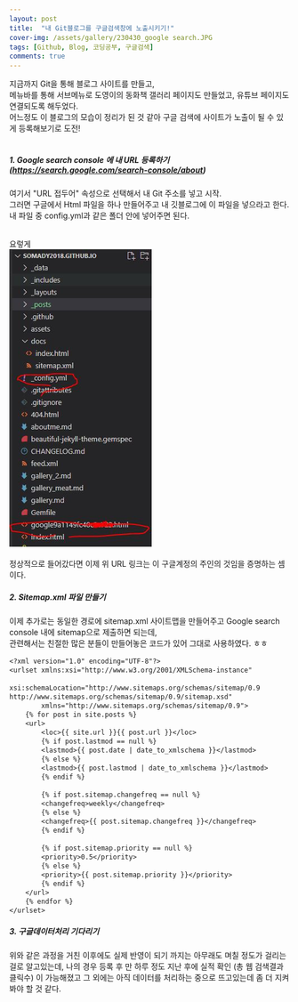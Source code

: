 ```yaml
---
layout: post
title:  "내 Git블로그를 구글검색창에 노출시키기!"
cover-img: /assets/gallery/230430_google search.JPG
tags: [Github, Blog, 코딩공부, 구글검색]
comments: true
---
```


지금까지 Git을 통해 블로그 사이트를 만들고,<br>
메뉴바를 통해 서브메뉴로 도영이의 동화책 갤러리 페이지도 만들었고, 유튜브 페이지도  연결되도록 해두었다. <br>
어느정도 이 블로그의 모습이 정리가 된 것 같아 구글 검색에 사이트가 노출이 될 수 있게 등록해보기로 도전! <br>
<br>
##### 1.  Google search console 에 내 URL 등록하기(https://search.google.com/search-console/about)<br>

여기서 "URL 접두어" 속성으로 선택해서 내 Git 주소를 넣고 시작. <br>
그러면 구글에서 Html 파일을 하나 만들어주고 내 깃블로그에 이 파일을 넣으라고 한다. <br>
내 파일 중 config.yml과 같은 폴더 안에 넣어주면 된다.  <br>
<br>

요렇게<br>
![캡쳐1](/assets/gallery/230430_googlescreenshot_1.JPG)<br>
<br>
정상적으로 들어갔다면 이제 위 URL 링크는 이 구글계정의 주인의 것임을 증명하는 셈이다. <br>


##### 2. Sitemap.xml 파일 만들기 <br>

이제 추가로는 동일한 경로에 sitemap.xml 사이트맵을 만들어주고 Google search console 내에 sitemap으로 제출하면 되는데, <br>
관련해서는 친절한 많은 분들이 만들어놓은 코드가 있어 그대로 사용하였다. ㅎㅎ  <br>

```
<?xml version="1.0" encoding="UTF-8"?>
<urlset xmlns:xsi="http://www.w3.org/2001/XMLSchema-instance"
        xsi:schemaLocation="http://www.sitemaps.org/schemas/sitemap/0.9 http://www.sitemaps.org/schemas/sitemap/0.9/sitemap.xsd"
        xmlns="http://www.sitemaps.org/schemas/sitemap/0.9">
    {% for post in site.posts %}
    <url>
        <loc>{{ site.url }}{{ post.url }}</loc>
        {% if post.lastmod == null %}
        <lastmod>{{ post.date | date_to_xmlschema }}</lastmod>
        {% else %}
        <lastmod>{{ post.lastmod | date_to_xmlschema }}</lastmod>
        {% endif %}

        {% if post.sitemap.changefreq == null %}
        <changefreq>weekly</changefreq>
        {% else %}
        <changefreq>{{ post.sitemap.changefreq }}</changefreq>
        {% endif %}

        {% if post.sitemap.priority == null %}
        <priority>0.5</priority>
        {% else %}
        <priority>{{ post.sitemap.priority }}</priority>
        {% endif %}
    </url>
    {% endfor %}
</urlset>
```

##### 3. 구글데이터처리 기다리기 

위와 같은 과정을 거친 이후에도 실제 반영이 되기 까지는 아무래도 며칠 정도가 걸리는 걸로 알고있는데, 
나의 경우 등록 후 만 하루 정도 지난 후에 실적 확인 (총 웹 검색결과 클릭수) 이 가능해졌고
그 외에는 아직 데이터를 처리하는 중으로 뜨고있는데 좀 더 지켜봐야 할 것 같다. 
